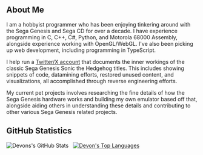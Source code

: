 ## About Me
I am a hobbyist programmer who has been enjoying tinkering around with the Sega Genesis and Sega CD for over a decade. I have experience programming in
C, C++, C#, Python, and Motorola 68000 Assembly, alongside experience working with OpenGL/WebGL. I've also been picking up web development, including
programming in TypeScript.

I help run a [Twitter/X account](https://twitter.com/SCDDeconstruct) that documents the inner workings of the classic Sega Genesis Sonic the Hedgehog titles.
This includes showing snippets of code, datamining efforts, restored unused content, and visualizations, all accomplished through reverse engineering efforts.

My current pet projects involves researching the fine details of how the Sega Genesis hardware works and building my own emulator based off that, alongside
aiding others in understanding these details and contributing to other various Sega Genesis related projects.

## GitHub Statistics
![Devons's GitHub Stats](https://github-readme-stats.vercel.app/api?username=devon-artmeier&show_icons=true&hide_title=true&exclude_repo=glad-opengl-3.2&theme=material-palenight)&nbsp;&nbsp;
[![Devon's Top Languages](https://github-readme-stats.vercel.app/api/top-langs/?username=devon-artmeier&layout=compact&exclude_repo=glad-opengl-3.2&theme=material-palenight)](https://github.com/devon-artmeier)
